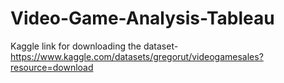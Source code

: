 # Video-Game-Analysis-Tableau
Kaggle link for downloading the dataset- https://www.kaggle.com/datasets/gregorut/videogamesales?resource=download

